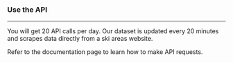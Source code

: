 ### Use the API
***

You will get 20 API calls per day. Our dataset is updated every 20 minutes and scrapes data directly from a ski areas website. 

Refer to the documentation page to learn how to make API requests.
